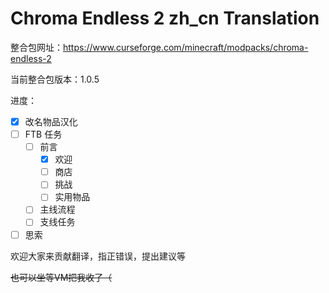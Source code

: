 # Chroma Endless 2 zh_cn Translation

整合包网址：https://www.curseforge.com/minecraft/modpacks/chroma-endless-2

当前整合包版本：1.0.5

进度：

- [x] 改名物品汉化
- [ ] FTB 任务
	- [ ] 前言
		- [x] 欢迎
		- [ ] 商店
		- [ ] 挑战
		- [ ] 实用物品
	- [ ] 主线流程
	- [ ] 支线任务
- [ ] 思索

欢迎大家来贡献翻译，指正错误，提出建议等

~~也可以坐等VM把我收了（~~